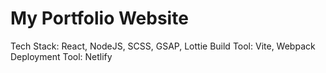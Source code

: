 # My Portfolio Website

Tech Stack: React, NodeJS, SCSS, GSAP, Lottie
Build Tool: Vite, Webpack
Deployment Tool: Netlify
